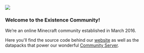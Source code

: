 ![](https://existencesmp.com/images/titles/existence-title-shadow-1920px-slim.png)

### Welcome to the Existence Community! 
We’re an online Minecraft community established in March 2016.

Here you'll find the source code behind our [website](https://existencesmp.com) as well as the datapacks that power our wonderful [Community Server](https://existencesmp.com/server).
